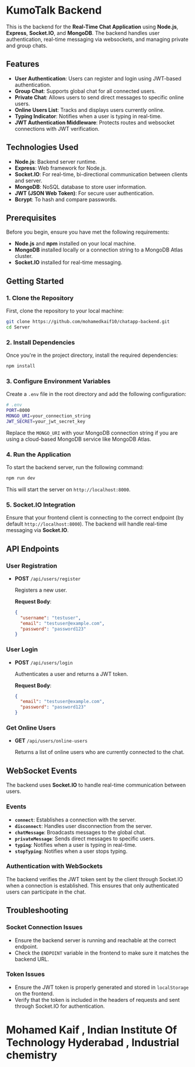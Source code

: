 
# KumoTalk Backend

This is the backend for the **Real-Time Chat Application** using **Node.js**, **Express**, **Socket.IO**, and **MongoDB**. The backend handles user authentication, real-time messaging via websockets, and managing private and group chats.

## Features

- **User Authentication**: Users can register and login using JWT-based authentication.
- **Group Chat**: Supports global chat for all connected users.
- **Private Chat**: Allows users to send direct messages to specific online users.
- **Online Users List**: Tracks and displays users currently online.
- **Typing Indicator**: Notifies when a user is typing in real-time.
- **JWT Authentication Middleware**: Protects routes and websocket connections with JWT verification.

## Technologies Used

- **Node.js**: Backend server runtime.
- **Express**: Web framework for Node.js.
- **Socket.IO**: For real-time, bi-directional communication between clients and server.
- **MongoDB**: NoSQL database to store user information.
- **JWT (JSON Web Token)**: For secure user authentication.
- **Bcrypt**: To hash and compare passwords.

## Prerequisites

Before you begin, ensure you have met the following requirements:

- **Node.js** and **npm** installed on your local machine.
- **MongoDB** installed locally or a connection string to a MongoDB Atlas cluster.
- **Socket.IO** installed for real-time messaging.

## Getting Started

### 1. Clone the Repository

First, clone the repository to your local machine:

```bash
git clone https://github.com/mohamedkaif10/chatapp-backend.git
cd Server
```

### 2. Install Dependencies

Once you're in the project directory, install the required dependencies:

```bash
npm install
```

### 3. Configure Environment Variables

Create a `.env` file in the root directory and add the following configuration:

```bash
# .env
PORT=8000
MONGO_URI=your_connection_string
JWT_SECRET=your_jwt_secret_key
```

Replace the `MONGO_URI` with your MongoDB connection string if you are using a cloud-based MongoDB service like MongoDB Atlas.

### 4. Run the Application

To start the backend server, run the following command:

```bash
npm run dev
```

This will start the server on `http://localhost:8000`.

### 5. Socket.IO Integration

Ensure that your frontend client is connecting to the correct endpoint (by default `http://localhost:8000`). The backend will handle real-time messaging via **Socket.IO**.

## API Endpoints

### User Registration

- **POST** `/api/users/register`
  
  Registers a new user.

  **Request Body**:

  ```json
  {
    "username": "testuser",
    "email": "testuser@example.com",
    "password": "password123"
  }
  ```

### User Login

- **POST** `/api/users/login`
  
  Authenticates a user and returns a JWT token.

  **Request Body**:

  ```json
  {
    "email": "testuser@example.com",
    "password": "password123"
  }
  ```

### Get Online Users

- **GET** `/api/users/online-users`

  Returns a list of online users who are currently connected to the chat.

## WebSocket Events

The backend uses **Socket.IO** to handle real-time communication between users.

### Events

- **`connect`**: Establishes a connection with the server.
- **`disconnect`**: Handles user disconnection from the server.
- **`chatMessage`**: Broadcasts messages to the global chat.
- **`privateMessage`**: Sends direct messages to specific users.
- **`typing`**: Notifies when a user is typing in real-time.
- **`stopTyping`**: Notifies when a user stops typing.

### Authentication with WebSockets

The backend verifies the JWT token sent by the client through Socket.IO when a connection is established. This ensures that only authenticated users can participate in the chat.


## Troubleshooting

### Socket Connection Issues

- Ensure the backend server is running and reachable at the correct endpoint.
- Check the `ENDPOINT` variable in the frontend to make sure it matches the backend URL.

### Token Issues

- Ensure the JWT token is properly generated and stored in `localStorage` on the frontend.
- Verify that the token is included in the headers of requests and sent through Socket.IO for authentication.

# Mohamed Kaif , Indian Institute Of Technology Hyderabad , Industrial chemistry
